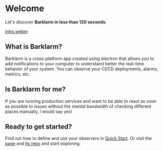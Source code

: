 # Welcome

Let's discover **Barklarm in less than 120 seconds**.

[intro.webm](https://github.com/Barklarm/.github/assets/3071208/932129a0-d1d2-49cf-851f-f933e63daeef)

## What is Barklarm?

Barklarm is a cross-platform app created using electron that allows you to add notifications to your computer to understand better the real-time behavior of your system. You can observe your CI/CD deployments, alarms, metrics, etc.

## Is Barklarm for me?

If you are running production services and want to be able to react as soon as possible to issues without the mental bandwidth of checking different places manually, I would say yes!

## Ready to get started?

Find out how to define and use your observers in [Quick Start](https://www.barklarm.com/docs/quick-start). Or visit the [page](https://www.barklarm.com/) and [its repo](https://github.com/kanekotic/barklarm) and start exploring.
